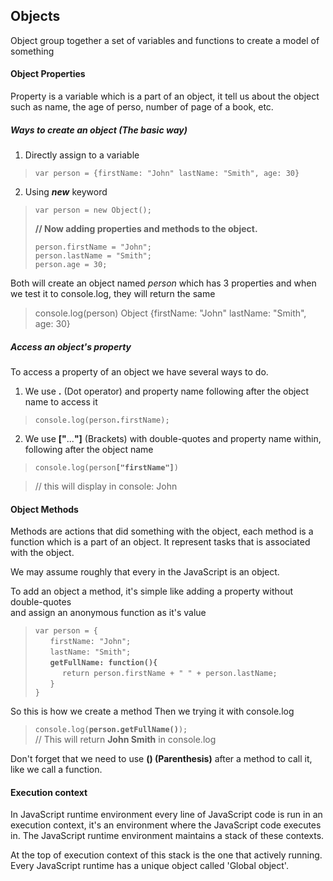 ## Objects
Object group together a set of variables and functions to create a model of something

#### Object Properties
Property is a variable which is a part of an object, it tell us about the object such as name, the age of perso, number of page of a book, etc.

##### Ways to create an object (The basic way)
1. Directly assign to a variable
> `var person = {firstName: "John" lastName: "Smith", age: 30}`  
> 

2. Using *__new__* keyword
> `var person = new Object();`  
>
> **// Now adding properties and methods to the object.**  
> ```
> person.firstName = "John";
> person.lastName = "Smith";
> person.age = 30;
> ```

Both will create an object named *person* which has 3 properties
and when we test it to console.log, they will return the same
> console.log(person)
> Object {firstName: "John" lastName: "Smith", age: 30}

##### Access an object's property 
To access a property of an object we have several ways to do.  
1. We use **.** (Dot operator) and property name following after the object name to access it
> `console.log(person`**`.`**`firstName);`  

2. We use **["**...**"]** (Brackets) with double-quotes and property name within, following after the object name
> `console.log(person`**`["firstName"]`**`)`

> // this will display in console: John

#### Object Methods
Methods are actions that did something with the object, each method is a function which is a part of an object. It represent tasks that is associated with the object.

We may assume roughly that every in the JavaScript is an object.

To add an object a method, it's simple like adding a property without double-quotes  
and assign an anonymous function as it's value
> `var person = {`  
> &nbsp;&nbsp;&nbsp;&nbsp;&nbsp;
> `firstName: "John";`  
> &nbsp;&nbsp;&nbsp;&nbsp;&nbsp;
> `lastName: "Smith";`  
> &nbsp;&nbsp;&nbsp;&nbsp;&nbsp;
> **`getFullName: function(){`**  
> &nbsp;&nbsp;&nbsp;&nbsp;&nbsp;&nbsp;&nbsp;&nbsp;&nbsp;&nbsp;
> `return person.firstName + " " + person.lastName;`    
> &nbsp;&nbsp;&nbsp;&nbsp;&nbsp;
> `}`  
> `}`

So this is how we create a method
Then we trying it with console.log

> `console.log(`**`person.getFullName()`**`);`  
> // This will return **John Smith** in console.log

Don't forget that we need to use **() (Parenthesis)** after a method to call it, like we call a function.

#### Execution context
In JavaScript runtime environment
every line of JavaScript code is run in an execution context,
it's an environment where the JavaScript code executes in. 
The JavaScript runtime environment maintains a stack of these contexts.

At the top of execution context of this stack is the one that actively running.
Every JavaScript runtime has a unique object called 'Global object'.